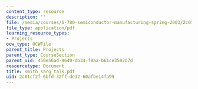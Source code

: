 ```yaml
---
content_type: resource
description: ''
file: /media/courses/6-780-semiconductor-manufacturing-spring-2003/2c01cf2f6bfd32ffde3260afbe14fa99_smith_sarg_talk.pdf
file_type: application/pdf
learning_resource_types:
- Projects
ocw_type: OCWFile
parent_title: Projects
parent_type: CourseSection
parent_uid: 450e56ad-9640-db34-f8aa-b61ce3502b7d
resourcetype: Document
title: smith_sarg_talk.pdf
uid: 2c01cf2f-6bfd-32ff-de32-60afbe14fa99
---
```

